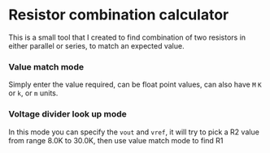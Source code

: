 # Resistor combination calculator

This is a small tool that I created to find combination of two resistors in either parallel or series, to match an expected value.

### Value match mode

Simply enter the value required, can be float point values, can also have `M` `K` or `k`, or `m` units.

### Voltage divider look up mode

In this mode you can specify the `vout` and `vref`, it will try to pick a R2 value from range 8.0K to 30.0K, then use value match mode to find R1

